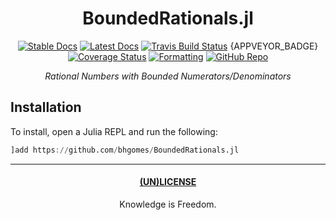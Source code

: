 <div align="center">

# BoundedRationals.jl

[![Stable Docs](https://img.shields.io/badge/docs-stable-blue.svg)](https://bhgomes.github.io/BoundedRationals.jl/stable)
[![Latest Docs](https://img.shields.io/badge/docs-latest-blue.svg)](https://bhgomes.github.io/BoundedRationals.jl/latest)
[![Travis Build Status](https://travis-ci.com/bhgomes/BoundedRationals.jl.svg?branch=master)](https://travis-ci.com/bhgomes/BoundedRationals.jl)
{APPVEYOR_BADGE}
[![Coverage Status](https://coveralls.io/repos/github/bhgomes/BoundedRationals.jl/badge.svg?branch=master)](https://coveralls.io/github/bhgomes/BoundedRationals.jl?branch=master)
[![Formatting](https://img.shields.io/badge/format-tab%204%20margin%2096-888)](https://github.com/domluna/JuliaFormatter.jl)
[![GitHub Repo](https://img.shields.io/badge/repo-GitHub-black)](https://github.com/bhgomes/BoundedRationals.jl)

_Rational Numbers with Bounded Numerators/Denominators_

</div>

## Installation

To install, open a Julia REPL and run the following:

```julia
]add https://github.com/bhgomes/BoundedRationals.jl
```

---
<div align="center">

#### [(UN)LICENSE](UNLICENSE)
Knowledge is Freedom.
</div>
